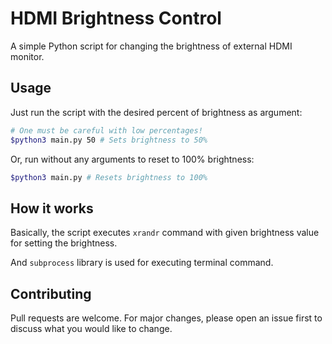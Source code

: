 # HDMI Brightness Control

A simple Python script for changing the brightness of external HDMI monitor.

## Usage
Just run the script with the desired percent of brightness as argument:
```bash
# One must be careful with low percentages!
$python3 main.py 50 # Sets brightness to 50%
```

Or, run without any arguments to reset to 100% brightness:
```bash
$python3 main.py # Resets brightness to 100%
```

## How it works
Basically, the script executes ```xrandr``` command with given brightness value for setting the brightness.

And ```subprocess``` library is used for executing terminal command.

## Contributing
Pull requests are welcome. For major changes, please open an issue first to discuss what you would like to change.
